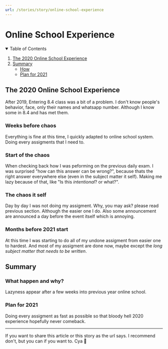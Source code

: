 ```yaml
---
url: /stories/story/online-school-experience
---
```


# Online School Experience

<details open="open">
  <summary>Table of Contents</summary>
  <ol>
    <li><a href="">The 2020 Online School Experience</a></li>
    <li>
      <a href="">Summary</a>
      <ul>
        <li><a href="">How </a></li>
        <li><a href="">Plan for 2021</a></li>
      </ul>
    </li>
  </ol>
</details>

## The 2020 Online School Experience
After 2019, Entering 8.4 class was a bit of a problem. I don't know people's behavior, face, only their names and whatsapp number. Although I know some in 8.4 and has met them.

### Weeks before chaos
Everything is fine at this time, I quickly adapted to online school system.
Doing every assigments that I need to.

### Start of the chaos
When checking back how I was peforming on the previous daily exam. I was surprised "how can this answer can be wrong?", because thats the right answer everywhere else (even in the subject matter it self). Making me lazy because of that, like "Is this *intentional*? or what?".

### The chaos it self
Day by day I was not doing my assigment. Why, you may ask? please read previous section. Although the easier one I do. Also some announcement are announced a day before the event itself which is annoying.

### Months before 2021 start

At this time I was starting to do all of my undone assigment from easier one to hardest. And most of my assigment are done now, maybe except the *long subject matter that needs to be written*. 


## Summary
### What happen and why?
Lazyness appear after a few weeks into previous year online school.
### Plan for 2021
Doing every assigment as fast as possible so that bloody hell 2020 experience hopefully never comeback.

----
If you want to share this article or this story as the url says. I recommend don't, but you can if you want to.
Cya 👋
